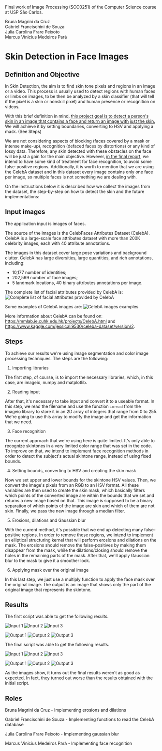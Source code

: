 Final work of Image Processing (SCC0251) of the Computer Science course at USP São Carlos.  

Bruna Magrini da Cruz  
Gabriel Francischini de Souza  
Julia Carolina Frare Peixoto    
Marcus Vinicius Medeiros Pará    

# Skin Detection in Face Images

## Definition and Objective

In Skin Detection, the aim is to find skin tone pixels and regions in an image or a video. This process is usually used to detect regions with human faces or limbs on images, to be then be analyzed by a skin classifier (that will tell if the pixel is a skin or nonskill pixel) and human presence or recognition on videos.

With this brief definition in mind, <ins>this project goal is to detect a person's skin in an image that contains a face and return an image with just the skin.</ins> We will achieve it by setting boundaries, converting to HSV and applying a mask. (See Steps)

We are not considering aspects of blocking (faces covered by a mask or intense make-up), recognition (defaced faces by distortions) or any kind of lossy data. Therefore, any skin detected with these obstacles on the face will be just a gain for the main objective. However, <ins>in the final report</ins>, we intend to have some kind of treatment for face recognition, to avoid some false-positive regions. Additionally, it is worth to mention that we are using the CelebA dataset and in this dataset every image contains only one face per image, so multiple faces is not something we are dealing with.

On the instructions below it is described how we collect the images from the dataset, the step-by-step on how to detect the skin and the future implementations:

## Input images

The application input is images of faces. 

The source of the images is the CelebFaces Attributes Dataset (CelebA). CelebA is a large-scale face attributes dataset with more than 200K celebrity images, each with 40 attribute annotations. 

The images in this dataset cover large pose variations and background clutter. CelebA has large diversities, large quantities, and rich annotations, including:
- 10,177 number of identities;
- 202,599 number of face images;
- 5 landmark locations, 40 binary attributes annotations per image.

The complete list of facial attributes provided by CelebA is:
![Complete list of facial attributes provided by CelebA](./images/dataset/CelebA-FacialAttributes.png)

Some examples of CelebA images are:
![CelebA images examples](./images/dataset/Example.png)

More information about CelebA can be found on: https://mmlab.ie.cuhk.edu.hk/projects/CelebA.html and https://www.kaggle.com/jessicali9530/celeba-dataset/version/2.

## Steps

To achieve our results we're using image segmentation and color image processing techniques. The steps are the following:

1. Importing libraries

The first step, of course, is to import the necessary libraries, which, in this case, are imageio, numpy and matplotlib.

2. Reading input

After that, it's necessary to take input and convert it to a useable format. In this step, we read the filename and use the function `imread` from the imageio library to store it in an 2D array of integers that range from 0 to 255. We're going to use this array to modify the image and get the information that we need.

3. Face recognition

The current approach that we're using here is quite limited. It's only able to recognize skintones in a very limited color range that was set in the code. To improve on that, we intend to implement face recognition methods in order to detect the subject's actual skintone range, instead of using fixed bounds.

4. Setting bounds, converting to HSV and creating the skin mask

Now we set upper and lower bounds for the skintone HSV values. Then, we convert the image's pixels from an RGB to an HSV format. All these variables are then used to create the skin mask, which basically filters which points of the converted image are within the bounds that we set and returns a new image based on that. This image is supposed to be a binary separation of which points of the image are skin and which of them are not skin. Finally, we pass the new image through a median filter.

5. Erosions, dilations and Gaussian blur

With the current method, it's possible that we end up detecting many false-positive regions. In order to remove these regions, we intend to implement an elliptical structuring kernel that will perform erosions and dilations on the mask. The erosions should remove the false-positives by making them disappear from the mask, while the dilations/closing should remove the holes in the remaining parts of the mask. After that, we'll apply Gaussian blur to the mask to give it a smoother look.

6. Applying mask over the original image

In this last step, we just use a multiply function to apply the face mask over the original image. The output is an image that shows only the part of the original image that represents the skintone.

## Results

The first script was able to get the following results.

![Input 1](./images/test/000003.jpg)
![Input 2](./images/test/000006.jpg)
![Input 3](./images/test/000007.jpg)

![Output 1](./images/test/output/000003.png)
![Output 2](./images/test/output/000006.png)
![Output 3](./images/test/output/000007.png)

The final script was able to get the following results.

![Input 1](./images/test/image1.png)
![Input 2](./images/test/image2.png)
![Input 3](./images/test/image3.png)

![Output 1](./images/test/output/image1.png)
![Output 2](./images/test/output/image2.png)
![Output 3](./images/test/output/image3.png)

As the images show, it turns out the final results weren't as good as expected. In fact, they turned out worse than the results obtained with the initial script.

## Roles

Bruna Magrini da Cruz - Implementing erosions and dilations

Gabriel Francischini de Souza - Implementing functions to read the CelebA database

Julia Carolina Frare Peixoto - Implementing gaussian blur

Marcus Vinicius Medeiros Pará - Implementing face recognition
